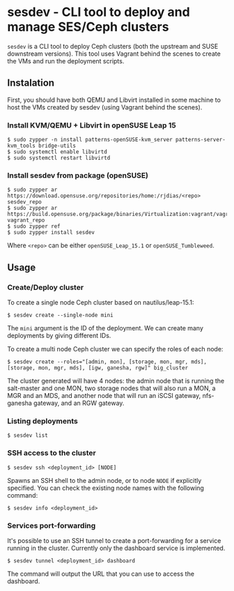 # sesdev - CLI tool to deploy and manage SES/Ceph clusters

`sesdev` is a CLI tool to deploy Ceph clusters (both the upstream and SUSE downstream versions).
This tool uses Vagrant behind the scenes to create the VMs and run the deployment scripts.

## Instalation

First, you should have both QEMU and Libvirt installed in some machine to host the VMs created by
sesdev (using Vagrant behind the scenes).

### Install KVM/QEMU + Libvirt in openSUSE Leap 15

```
$ sudo zypper -n install patterns-openSUSE-kvm_server patterns-server-kvm_tools bridge-utils
$ sudo systemctl enable libvirtd
$ sudo systemctl restart libvirtd
```

### Install sesdev from package (openSUSE)

```
$ sudo zypper ar https://download.opensuse.org/repositories/home:/rjdias/<repo> sesdev_repo
$ sudo zypper ar https://build.opensuse.org/package/binaries/Virtualization:vagrant/vagrant/<repo> vagrant_repo
$ sudo zypper ref
$ sudo zypper install sesdev
```

Where `<repo>` can be either `openSUSE_Leap_15.1` or `openSUSE_Tumbleweed`.


## Usage

### Create/Deploy cluster

To create a single node Ceph cluster based on nautilus/leap-15.1:

```
$ sesdev create --single-node mini
```

The `mini` argument is the ID of the deployment. We can create many deployments by giving
different IDs.

To create a multi node Ceph cluster we can specify the roles of each node:

```
$ sesdev create --roles="[admin, mon], [storage, mon, mgr, mds], [storage, mon, mgr, mds], [igw, ganesha, rgw]" big_cluster

```

The cluster generated will have 4 nodes: the admin node that is running the salt-master and one
MON, two storage nodes that will also run a MON, a MGR and an MDS, and another node that will
run an iSCSI gateway, nfs-ganesha gateway, and an RGW gateway.

### Listing deployments

```
$ sesdev list
```

### SSH access to the cluster

```
$ sesdev ssh <deployment_id> [NODE]
```

Spawns an SSH shell to the admin node, or to node `NODE` if explicitly specified. You can check
the existing node names with the following command:

```
$ sesdev info <deployment_id>
```

### Services port-forwarding

It's possible to use an SSH tunnel to create a port-forwarding for a service running in the
cluster.
Currently only the dashboard service is implemented.

```
$ sesdev tunnel <deployment_id> dashboard
```

The command will output the URL that you can use to access the dashboard.